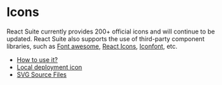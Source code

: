 # Icons

React Suite currently provides 200+ official icons and will continue to be updated. React Suite also supports the use of third-party component libraries, such as [Font awesome](https://github.com/FortAwesome/Font-Awesome/tree/master/js-packages/%40fortawesome), [React Icons](https://github.com/react-icons/react-icons), [Iconfont](https://www.iconfont.cn/), etc.

- [How to use it?](/en/components/icon)
- [Local deployment icon](/en/guide/themes#note)
- [SVG Source Files](https://github.com/rsuite/rsuite-icon-font/tree/master/src/svg)
